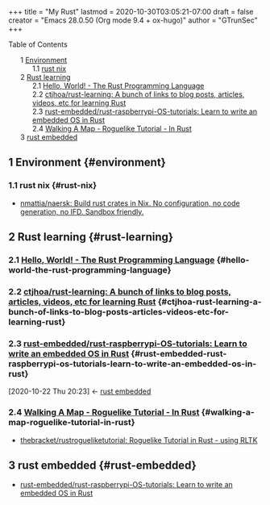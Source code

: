 +++
title = "My Rust"
lastmod = 2020-10-30T03:05:21-07:00
draft = false
creator = "Emacs 28.0.50 (Org mode 9.4 + ox-hugo)"
author = "GTrunSec"
+++

<style>
  .ox-hugo-toc ul {
    list-style: none;
  }
</style>
<div class="ox-hugo-toc toc">
<div></div>

<div class="heading">Table of Contents</div>

- <span class="section-num">1</span> [Environment](#environment)
    - <span class="section-num">1.1</span> [rust nix](#rust-nix)
- <span class="section-num">2</span> [Rust learning](#rust-learning)
    - <span class="section-num">2.1</span> [Hello, World! - The Rust Programming Language](#hello-world-the-rust-programming-language)
    - <span class="section-num">2.2</span> [ctjhoa/rust-learning: A bunch of links to blog posts, articles, videos, etc for learning Rust](#ctjhoa-rust-learning-a-bunch-of-links-to-blog-posts-articles-videos-etc-for-learning-rust)
    - <span class="section-num">2.3</span> [rust-embedded/rust-raspberrypi-OS-tutorials: Learn to write an embedded OS in Rust](#rust-embedded-rust-raspberrypi-os-tutorials-learn-to-write-an-embedded-os-in-rust)
    - <span class="section-num">2.4</span> [Walking A Map - Roguelike Tutorial - In Rust](#walking-a-map-roguelike-tutorial-in-rust)
- <span class="section-num">3</span> [rust embedded](#rust-embedded)

</div>
<!--endtoc-->



## <span class="section-num">1</span> Environment {#environment}


### <span class="section-num">1.1</span> rust nix {#rust-nix}

-   [nmattia/naersk: Build rust crates in Nix. No configuration, no code generation, no IFD. Sandbox friendly.](my-nix.md)


## <span class="section-num">2</span> Rust learning {#rust-learning}


### <span class="section-num">2.1</span> [Hello, World! - The Rust Programming Language](https://doc.rust-lang.org/book/ch01-02-hello-world.html) {#hello-world-the-rust-programming-language}


### <span class="section-num">2.2</span> [ctjhoa/rust-learning: A bunch of links to blog posts, articles, videos, etc for learning Rust](https://github.com/ctjhoa/rust-learning) {#ctjhoa-rust-learning-a-bunch-of-links-to-blog-posts-articles-videos-etc-for-learning-rust}


### <span class="section-num">2.3</span> [rust-embedded/rust-raspberrypi-OS-tutorials: Learn to write an embedded OS in Rust](https://github.com/rust-embedded/rust-raspberrypi-OS-tutorials) {#rust-embedded-rust-raspberrypi-os-tutorials-learn-to-write-an-embedded-os-in-rust}

<span class="timestamp-wrapper"><span class="timestamp">[2020-10-22 Thu 20:23] </span></span> <- [rust embedded](#rust-embedded)


### <span class="section-num">2.4</span> [Walking A Map - Roguelike Tutorial - In Rust](https://bfnightly.bracketproductions.com/rustbook/chapter%5F3.html) {#walking-a-map-roguelike-tutorial-in-rust}

-   [thebracket/rustrogueliketutorial: Roguelike Tutorial in Rust - using RLTK](https://github.com/thebracket/rustrogueliketutorial)


## <span class="section-num">3</span> rust embedded {#rust-embedded}

-   [rust-embedded/rust-raspberrypi-OS-tutorials: Learn to write an embedded OS in Rust](#rust-embedded-rust-raspberrypi-os-tutorials-learn-to-write-an-embedded-os-in-rust)
